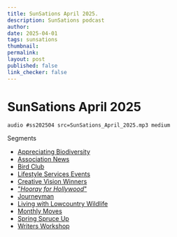 ```yaml
---
title: SunSations April 2025.
description: SunSations podcast
author: 
date: 2025-04-01
tags: sunsations
thumbnail: 
permalink: 
layout: post
published: false
link_checker: false
---
```


# SunSations April 2025

`audio #ss202504 src=SunSations_April_2025.mp3 medium`

Segments
- [Appreciating Biodiversity](#?ss202504/play/39/2:10/)
- [Association News](#?ss202504/play/2:08/5:43)
- [Bird Club](#?ss202504/play/5:44/6:16)
- [Lifestyle Services Events](#?ss202504/play/6:17/8:00)
- [Creative Vision Winners](#?ss202504/play/8:02/9:12)
- ["*Hooray for Hollywood*"](#?ss202504/play/9:13/9:51)
- [Journeyman](#?ss202504/play/9:52/10:10)
- [Living with Lowcountry Wildlife](#?ss202504/play/10:12/11:16/)
- [Monthly Moves](#?ss202504/play/11:17/11:57/)
- [Spring Spruce Up](#?ss202504/play/11:58/12:52/)
- [Writers Workshop](#?ss202504/play/12:53/13:10/)

[^1]: Podcasts are AI-generated using Google NotebookLM
